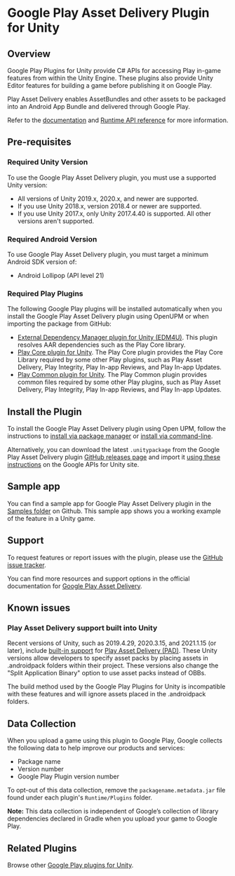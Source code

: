 # Google Play Asset Delivery Plugin for Unity

## Overview

Google Play Plugins for Unity provide C# APIs for accessing Play in-game features from within the Unity Engine. These plugins also provide Unity Editor features for building a game before publishing it on Google Play.  

Play Asset Delivery enables AssetBundles and other assets to be packaged into an Android App Bundle and delivered through Google Play.

Refer to the [documentation](https://developer.android.com/guide/playcore/asset-delivery/integrate-unity) and [Runtime API reference](https://developer.android.com/reference/unity/namespace/Google/Play/AssetDelivery) for more information.

## Pre-requisites

### Required Unity Version

To use the Google Play Asset Delivery plugin, you must use a supported Unity version:
- All versions of Unity 2019.x, 2020.x, and newer are supported.
- If you use Unity 2018.x, version 2018.4 or newer are supported.
- If you use Unity 2017.x, only Unity 2017.4.40 is supported. All other versions aren't supported.

### Required Android Version
To use Google Play Asset Delivery plugin, you must target a minimum Android SDK version of: 
- Android Lollipop (API level 21)

### Required Play Plugins

The following Google Play plugins will be installed automatically when you install the Google Play Asset Delivery plugin using OpenUPM or when importing the package from GitHub:
- [External Dependency Manager plugin for Unity (EDM4U)](https://github.com/googlesamples/unity-jar-resolver). This plugin resolves AAR dependencies such as the Play Core library.
- [Play Core plugin for Unity](https://github.com/google/play-core-unity). The Play Core plugin provides the Play Core Library required by some other Play plugins, such as Play Asset Delivery, Play Integrity, Play In-app Reviews, and Play In-app Updates.
- [Play Common plugin for Unity](https://github.com/google/play-common-unity). The Play Common plugin provides common files required by some other Play plugins, such as Play Asset Delivery, Play Integrity, Play In-app Reviews, and Play In-app Updates.

## Install the Plugin

To install the Google Play Asset Delivery plugin using Open UPM, follow the instructions to [install via package manager](https://openupm.com/packages/com.google.play.assetdelivery/#modal-manualinstallation) or [install via command-line](https://openupm.com/packages/com.google.play.assetdelivery/#modal-commandlinetool).

Alternatively, you can download the latest `.unitypackage` from the Google Play Asset Delivery plugin [GitHub releases page](https://github.com/google/play-asset-delivery-unity/releases) and import it [using these instructions](https://developers.google.com/unity/instructions#install-unitypackage) on the Google APIs for Unity site.

## Sample app
You can find a sample app for Google Play Asset Delivery plugin in the [Samples folder](Samples) on Github. This sample app shows you a working example of the feature in a Unity game.

## Support

To request features or report issues with the plugin, please use the [GitHub issue tracker](https://github.com/google/play-asset-delivery-unity/issues).

You can find more resources and support options in the official documentation for [Google Play Asset Delivery](https://developer.android.com/guide/playcore/asset-delivery).

## Known issues
### Play Asset Delivery support built into Unity

Recent versions of Unity, such as 2019.4.29, 2020.3.15, and 2021.1.15 (or later), include
[built-in support](https://docs.unity3d.com/Manual/play-asset-delivery.html)
for [Play Asset Delivery (PAD)](https://developer.android.com/guide/playcore/asset-delivery). These Unity versions allow
developers to specify asset packs by placing assets in .androidpack folders within their project. These versions also
change the "Split Application Binary" option to use asset packs instead of OBBs.

The build method used by the Google Play Plugins for Unity is incompatible with these features and will ignore assets placed
in the .androidpack folders.

## Data Collection

When you upload a game using this plugin to Google Play, Google collects the following data to help improve our products and services:
- Package name
- Version number
- Google Play Plugin version number

To opt-out of this data collection, remove the `packagename.metadata.jar` file found under each plugin's `Runtime/Plugins` folder.

**Note:** This data collection is independent of Google’s collection of library dependencies declared in Gradle when you upload your game to Google Play.

## Related Plugins

Browse other [Google Play plugins for Unity](https://developers.google.com/unity/packages#google_play).

